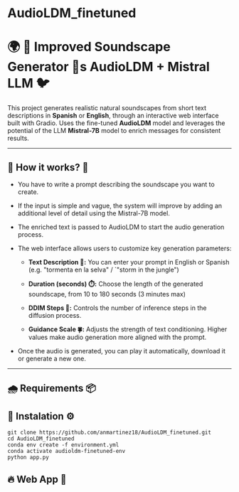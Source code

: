 #  AudioLDM_finetuned

# 🌍 🌄 Improved Soundscape Generator 🌳s AudioLDM + Mistral LLM 🐦

This project generates realistic natural soundscapes from short text descriptions in **Spanish** or **English**, through an interactive web interface built with Gradio.
Uses the fine-tuned **AudioLDM** model and leverages the potential of the LLM **Mistral-7B** model to enrich messages for consistent results.

---

## 🍂 How it works? 🌊

- You have to write a prompt describing the soundscape you want to create.
- If the input is simple and vague, the system will improve by adding an additional level of detail using the Mistral-7B model.
- The enriched text is passed to AudioLDM to start the audio generation process.
- The web interface allows users to customize key generation parameters:

    - **Text Description 📝:** You can enter your prompt in English or Spanish
    (e.g. "tormenta en la selva" / `"storm in the jungle")

    - **Duration (seconds) ⏱️:** Choose the length of the generated soundscape, from 10 to 180 seconds (3 minutes max)

    - **DDIM Steps 🌋:** Controls the number of inference steps in the diffusion process.

    - **Guidance Scale 🍀:** Adjusts the strength of text conditioning. Higher values make audio generation more aligned with the prompt.

- Once the audio is generated, you can play it automatically, download it or generate a new one.

---

## 🌧️ Requirements 📦 



## 🌵 Instalation ⚙️ 

```shell
git clone https://github.com/anmartinez18/AudioLDM_finetuned.git
cd AudioLDM_finetuned
conda env create -f environment.yml
conda activate audioldm-finetuned-env
python app.py
```


## 🔥 Web App 🦉